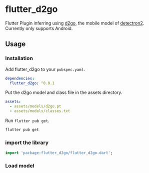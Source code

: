 # flutter_d2go

Flutter Plugin inferring using [d2go](https://github.com/facebookresearch/d2go), the mobile model of [detectron2](). Currently only supports Android.

## Usage

### Installation

Add flutter_d2go to your `pubspec.yaml`.

```yaml
dependencies:
  flutter_d2go: ^0.0.1
```

Put the d2go model and class file in the assets directory.

```yaml
assets:
  - assets/models/d2go.pt
  - assets/models/classes.txt
```

Run `flutter pub get`.

```bash
flutter pub get
```

### import the library

```dart
import 'package:flutter_d2go/flutter_d2go.dart';
```

### Load model

```dart

```
